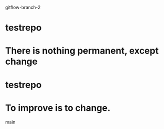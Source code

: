gitflow-branch-2
# testrepo
# There is nothing permanent, except change
# testrepo
# To improve is to change. 
main
